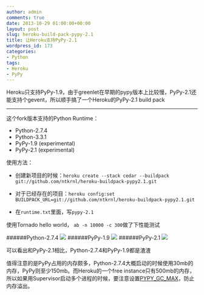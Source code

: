 ```yaml
---
author: admin
comments: true
date: 2013-10-29 01:00:00+00:00
layout: post
slug: heroku-build-pack-pypy-2.1
title: 让Heroku支持PyPy-2.1
wordpress_id: 173
categories:
- Python 
tags:
- Heroku
- PyPy
---
```

Heroku只支持PyPy-1.9，由于greenlet在早期的pypy版本上比较慢，PyPy-2.1还能支持个gevent，所以顺手搞了一个Heroku的PyPy-2.1 build pack

----------

这个fork版本支持的Python Runtime：

- Python-2.7.4
- Python-3.3.1 
- PyPy-1.9 (experimental)
- PyPy-2.1 (experimental)

使用方法：

- 创建新项目的时候：`heroku create --stack cedar --buildpack git://github.com/ntkrnl/heroku-buildpack-pypy2.1.git`


- 对于已经存在的项目：`heroku config:set BUILDPACK_URL=git://github.com/ntkrnl/heroku-buildpack-pypy2.1.git`

- 在`runtime.txt`里面，写`pypy-2.1`

使用Tornado hello world， `ab -n 10000 -c 300`做了下性能测试

######Python-2.7.4
 ![](http://ww3.sinaimg.cn/large/7dea1af1tw1ea1f2snxvuj20ge0ghjt8.jpg)
######PyPy-1.9
 ![](http://ww2.sinaimg.cn/large/7dea1af1tw1ea1f2r6q37j20g80g5gnc.jpg)
######PyPy-2.1
![](http://ww4.sinaimg.cn/large/7dea1af1tw1ea1f2nn5hyj20gc0gcq48.jpg)

可以看出和PyPy-2.1相比，Python-2.7.4和PyPy-1.9都是渣渣

值得注意的是PyPy占用的内存颇多，Python-2.7.4大概启动的时候使用30mb的内存，PyPy则至少150mb。而Heroku的一个free instance只有500mb的内存，所以如果用Supervisor启动多个进程的时候，要注意设置[PYPY_GC_MAX](http://doc.pypy.org/en/latest/gc_info.html)，防止内存溢出。